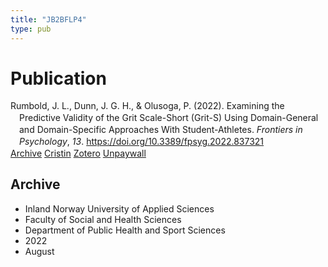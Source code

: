 ```yaml
---
title: "JB2BFLP4"
type: pub
---
```

<h1>Publication</h1>
<article id="csl-bib-container-JB2BFLP4" class="csl-bib-container">
  <div class="csl-bib-body" style="line-height: 1.35; padding-left: 1em; text-indent:-1em;">
  <div class="csl-entry">Rumbold, J. L., Dunn, J. G. H., &amp; Olusoga, P. (2022). Examining the Predictive Validity of the Grit Scale-Short (Grit-S) Using Domain-General and Domain-Specific Approaches With Student-Athletes. <i>Frontiers in Psychology</i>, <i>13</i>. <a href="https://doi.org/10.3389/fpsyg.2022.837321">https://doi.org/10.3389/fpsyg.2022.837321</a></div>
</div>
  <div class="csl-bib-buttons">
    <a href="#taxonomy-article-JB2BFLP4" class="csl-bib-button">Archive</a>
    <a href alt="Cristin URL" class="csl-bib-button">Cristin</a>
    <a href alt="Zotero URL" class="csl-bib-button">Zotero</a>
    <a href="https://www.frontiersin.org/articles/10.3389/fpsyg.2022.837321/pdf" class="csl-bib-button">Unpaywall</a>
  </div>
  <div id="csl-bib-meta-container-JB2BFLP4"></div>
</article>
<div id="csl-bib-meta-JB2BFLP4" class="csl-bib-meta">
  <article id="taxonomy-article-JB2BFLP4" class="taxonomy-article">
    <h1>Archive</h1>
    <ul>
      <li>Inland Norway University of Applied Sciences</li>
      <li>Faculty of Social and Health Sciences</li>
      <li>Department of Public Health and Sport Sciences</li>
      <li>2022</li>
      <li>August</li>
    </ul>
  </article>
</div>

